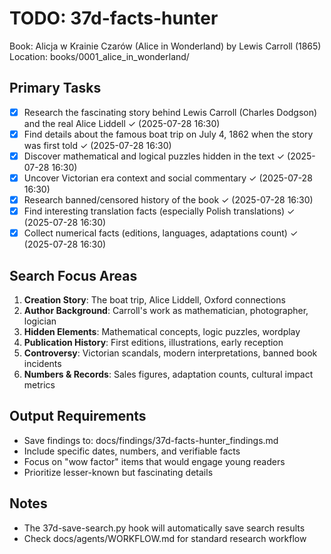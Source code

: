 # TODO: 37d-facts-hunter
Book: Alicja w Krainie Czarów (Alice in Wonderland) by Lewis Carroll (1865)
Location: books/0001_alice_in_wonderland/

## Primary Tasks
- [x] Research the fascinating story behind Lewis Carroll (Charles Dodgson) and the real Alice Liddell ✓ (2025-07-28 16:30)
- [x] Find details about the famous boat trip on July 4, 1862 when the story was first told ✓ (2025-07-28 16:30)
- [x] Discover mathematical and logical puzzles hidden in the text ✓ (2025-07-28 16:30)
- [x] Uncover Victorian era context and social commentary ✓ (2025-07-28 16:30)
- [x] Research banned/censored history of the book ✓ (2025-07-28 16:30)
- [x] Find interesting translation facts (especially Polish translations) ✓ (2025-07-28 16:30)
- [x] Collect numerical facts (editions, languages, adaptations count) ✓ (2025-07-28 16:30)

## Search Focus Areas
1. **Creation Story**: The boat trip, Alice Liddell, Oxford connections
2. **Author Background**: Carroll's work as mathematician, photographer, logician
3. **Hidden Elements**: Mathematical concepts, logic puzzles, wordplay
4. **Publication History**: First editions, illustrations, early reception
5. **Controversy**: Victorian scandals, modern interpretations, banned book incidents
6. **Numbers & Records**: Sales figures, adaptation counts, cultural impact metrics

## Output Requirements
- Save findings to: docs/findings/37d-facts-hunter_findings.md
- Include specific dates, numbers, and verifiable facts
- Focus on "wow factor" items that would engage young readers
- Prioritize lesser-known but fascinating details

## Notes
- The 37d-save-search.py hook will automatically save search results
- Check docs/agents/WORKFLOW.md for standard research workflow